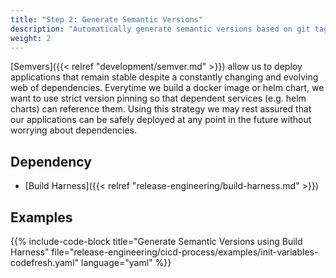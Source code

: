 ```yaml
---
title: "Step 2: Generate Semantic Versions"
description: "Automatically generate semantic versions based on git tag/branch and commit hash (sha)."
weight: 2
---
```


[Semvers]({{< relref "development/semver.md" >}}) allow us to deploy applications that remain stable despite a constantly changing and evolving web of dependencies. Everytime we build a docker image or helm chart, we want to use strict version pinning so that dependent services (e.g. helm charts) can reference them. Using this strategy we may rest assured that our applications can be safely deployed at any point in the future without worrying about dependencies.

## Dependency

* [Build Harness]({{< relref "release-engineering/build-harness.md" >}})

## Examples

{{% include-code-block title="Generate Semantic Versions using Build Harness" file="release-engineering/cicd-process/examples/init-variables-codefresh.yaml" language="yaml" %}}
